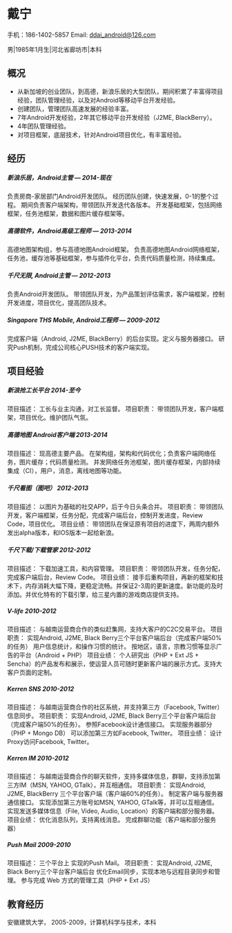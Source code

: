 # 戴宁

手机：186-1402-5857
Email: ddai_android@126.com

男|1985年1月生|河北省廊坊市|本科


## 概况

- 从新加坡的创业团队，到高德，新浪乐居的大型团队，期间积累了丰富得项目经验，团队管理经验，以及对Android等移动平台开发经验。
- 创建团队，管理团队高速发展的经验丰富。
- 7年Android开发经验，2年其它移动平台开发经验（J2ME, BlackBerry）。
- 4年团队管理经验。
- 对项目框架，底层技术，针对Android项目优化，有丰富经验。

## 经历

##### 新浪乐居，Android主管 — 2014-现在
负责房商-家居部门Android开发团队。
经历团队创建，快速发展，0-1的整个过程。
期间负责客户端架构，带领团队开发迭代各版本。
开发基础框架，包括网络框架，任务池框架，数据和图片缓存框架等。
##### 高德软件，Android高级工程师 — 2013-2014
高德地图架构组，参与高德地图Android框架。
负责高德地图Android网络框架，任务池，缓存池等基础框架，参与插件化平台，负责代码质量检测，持续集成。
##### 千尺无限, Android主管  — 2012-2013
负责Android开发团队。
带领团队开发，为产品策划评估需求，客户端框架，控制开发进度，项目优化，提高团队技术。
##### Singapore THS Mobile, Android工程师  — 2009-2012
完成客户端（Android, J2ME, BlackBerry）的后台实现。定义与服务器接口。
研究Push机制，完成公司核心PUSH技术的客户端实现。

## 项目经验

##### 新浪抢工长平台 	2014-至今
项目描述：	工长与业主沟通，对工长监督。
项目职责： 	带领团队开发，客户端框架，项目优化。维护团队气氛。

##### 高德地图 Android客户端 	2013-2014
项目描述：	现高德主要产品。
在架构组，架构和代码优化；负责客户端网络任务，图片缓存；代码质量检测。
并发网络任务池框架，图片缓存框架，内部持续集成（CI），用户，消息，离线地图等功能。

##### 千尺看图（图吧） 	2012-2013

项目描述： 	以图片为基础的社交APP，后于今日头条合并。
项目职责： 	带领团队开发，客户端框架，任务分配，完成客户端后台，控制开发进度，Review Code，项目优化。
项目业绩： 	带领团队在保证原有项目的进度下，两周内额外发出alpha版本，和IOS版本一起给新浪。

##### 千尺下载/下载管家 	2012-2012

项目描述： 	下载加速工具，和内容管理。
项目职责： 	带领团队开发，任务分配，完成客户端后台，Review Code。
项目业绩： 	接手后重构项目，再新的框架和技术下，内存消耗大幅下降，更稳定流畅。并保证2-3周的更新速度。新功能的及时添加。并优化特有的下载引擎，给三星内置的游戏商店提供支持。
##### V-life 	2010-2012

项目描述： 	与越南运营商合作的类似赶集网，支持大客户的C2C交易平台。 
项目职责： 	实现Android, J2ME, Black Berry三个平台客户端后台（完成客户端50%的任务）
用户信息统计，和操作习惯的统计。
按地区，语言，宗教习惯等显示广告的平台（Android + PHP）
项目业绩： 	个人研究出（PHP + Ext JS + Sencha）的产品发布和展示，使运营人员可随时更新客户端的展示方式。支持大客户页面的定制。

##### Kerren SNS 	2010-2012

项目描述： 	与越南运营商合作的社区系统，并支持第三方（Facebook, Twitter）信息同步。
项目职责： 	实现Android, J2ME, Black Berry三个平台客户端后台 （完成客户端50%的任务）。
参照Facebook设计通信接口。
实现服务器部分（PHP + Mongo DB）
可以添加第三方如Facebook, Twitter。
项目业绩： 	设计Proxy访问Facebook, Twitter。

##### Kerren IM 	2010-2012

项目描述： 	与越南运营商合作的聊天软件，支持多媒体信息，群聊，支持添加第三方IM（MSN, YAHOO, GTalk），并互相通信。
项目职责： 	实现Android, J2ME, BlackBerry 三个平台客户端（客户端60%的任务）。
制定客户端与服务器通信接口。
实现添加第三方账号如MSN, YAHOO, GTalk等，并可以互相通信。
实现发送多媒体信息（File, Video, Audio, Location）的客户端和部分服务器。
项目业绩： 	优化消息队列，支持离线消息。
完成群聊功能（客户端和部分服务器）

##### Push Mail	2009-2010

项目描述： 	三个平台上 实现的Push Mail。
项目职责： 	实现Android, J2ME, Black Berry三个平台客户端后台
优化Email同步，实现本地与远程目录同步和管理。
参与完成 Web 方式的管理工具（PHP + Ext JS）

## 教育经历
安徽建筑大学， 2005-2009，计算机科学与技术，本科
